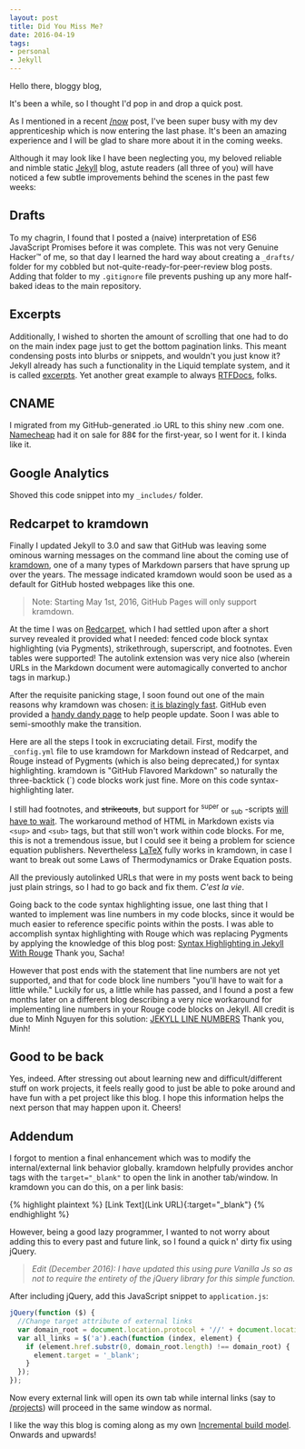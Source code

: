 ```yaml
---
layout: post
title: Did You Miss Me?
date: 2016-04-19
tags: 
- personal
- Jekyll
---
```

Hello there, bloggy blog, 

It's been a while, so I thought I'd pop in and drop a quick post. <!-- more -->

As I mentioned in a recent [/now](/now) post, I've been super busy with my dev apprenticeship which is now entering the last phase. It's been an amazing experience and I will be glad to share more about it in the coming weeks. 

Although it may look like I have been neglecting you, my beloved reliable and nimble static [Jekyll](http://jekyllrb.com) blog, astute readers (all three of you) will have noticed a few subtle improvements behind the scenes in the past few weeks:

## Drafts
To my chagrin, I found that I posted a (naive) interpretation of ES6 JavaScript Promises before it was complete. This was not very Genuine Hacker™ of me, so that day I learned the hard way about creating a `_drafts/` folder for my cobbled but not-quite-ready-for-peer-review blog posts. Adding that folder to my `.gitignore` file prevents pushing up any more half-baked ideas to the main repository.

## Excerpts
Additionally, I wished to shorten the amount of scrolling that one had to do on the main index page just to get the bottom pagination links. This meant condensing posts into blurbs or snippets, and wouldn't you just know it? Jekyll already has such a functionality in the Liquid template system, and it is called [excerpts](https://jekyllrb.com/docs/posts/#post-excerpts). Yet another great example to always [RTFDocs](https://en.wikipedia.org/wiki/RTFM), folks.

## CNAME
I migrated from my GitHub-generated .io URL to this shiny new .com one. [Namecheap](https://www.namecheap.com/) had it on sale for 88¢ for the first-year, so I went for it. I kinda like it.

## Google Analytics
Shoved this code snippet into my `_includes/` folder.

## Redcarpet to kramdown
Finally I updated Jekyll to 3.0 and saw that GitHub was leaving some ominous warning messages on the command line about the coming use of [kramdown](http://kramdown.gettalong.org/), one of a many types of Markdown parsers that have sprung up over the years. The message indicated kramdown would soon be used as a default for GitHub hosted webpages like this one. 

> Note: Starting May 1st, 2016, GitHub Pages will only support kramdown.

At the time I was on [Redcarpet](https://github.com/vmg/redcarpet), which I had settled upon after a short survey revealed it provided what I needed: fenced code block syntax highlighting (via Pygments), strikethrough, superscript, and footnotes. Even tables were supported! The autolink extension was very nice also (wherein URLs in the Markdown document were automagically converted to anchor tags in markup.) 

After the requisite panicking stage, I soon found out one of the main reasons why kramdown was chosen: [it is blazingly fast](https://github.com/blog/2100-github-pages-now-faster-and-simpler-with-jekyll-3-0). GitHub even provided a [handy dandy page](https://help.github.com/articles/updating-your-markdown-processor-to-kramdown/) to help people update. Soon I was able to semi-smoothly make the transition.

Here are all the steps I took in excruciating detail. First, modify the `_config.yml` file to use kramdown for Markdown instead of Redcarpet, and Rouge instead of Pygments (which is also being deprecated,) for syntax highlighting. kramdown is "GitHub Flavored Markdown" so naturally the three-backtick (`) code blocks work just fine. More on this code syntax-highlighting later.

I still had footnotes, and ~~strikeouts~~, but support for <sup>super</sup> or <sub>sub</sub> -scripts [will have to wait](https://github.com/gettalong/kramdown/issues/41). The workaround method of HTML in Markdown exists via `<sup>` and `<sub>` tags, but that still won't work within code blocks. For me, this is not a tremendous issue, but I could see it being a problem for science equation publishers. Nevertheless [LaTeX](https://en.wikibooks.org/wiki/LaTeX/Mathematics) fully works in kramdown, in case I want to break out some Laws of Thermodynamics or Drake Equation posts.

All the previously autolinked URLs that were in my posts went back to being just plain strings, so I had to go back and fix them. *C'est la vie*.

Going back to the code syntax highlighting issue, one last thing that I wanted to implement was line numbers in my code blocks, since it would be much easier to reference specific points within the posts. I was able to accomplish syntax highlighting with Rouge which was replacing Pygments by applying the knowledge of this blog post: [Syntax Highlighting in Jekyll With Rouge](https://sacha.me/articles/jekyll-rouge/) Thank you, Sacha!

However that post ends with the statement that line numbers are not yet supported, and that for code block line numbers "you'll have to wait for a little while." Luckily for us, a little while has passed, and I found a post a few months later on a different blog describing a very nice workaround for implementing line numbers in your Rouge code blocks on Jekyll. All credit is due to Minh Nguyen for this solution: [JEKYLL LINE NUMBERS](http://www.minh.io/blog/2015/06/28/jekyll-line-numbers/) Thank you, Minh!

## Good to be back
Yes, indeed. After stressing out about learning new and difficult/different stuff on work projects, it feels really good to just be able to poke around and have fun with a pet project like this blog. I hope this information helps the next person that may happen upon it. Cheers! 

## Addendum 
I forgot to mention a final enhancement which was to modify the internal/external link behavior globally. kramdown helpfully provides anchor tags with the `target="_blank"` to open the link in another tab/window. In kramdown you can do this, on a per link basis:

{% highlight plaintext %}
[Link Text](Link URL){:target="_blank"}
{% endhighlight %}

However, being a good lazy programmer, I wanted to not worry about adding this to every past and future link, so I found a quick n' dirty fix using jQuery.

>*Edit (December 2016): I have updated this using pure Vanilla Js so as not to require the entirety of the jQuery library for this simple function.*

After including jQuery, add this JavaScript snippet to `application.js`: 

```javascript
jQuery(function ($) {
  //Change target attribute of external links
  var domain_root = document.location.protocol + '//' + document.location.host;
  var all_links = $('a').each(function (index, element) {
    if (element.href.substr(0, domain_root.length) !== domain_root) {
      element.target = '_blank';
    }
  });
});
```

Now every external link will open its own tab while internal links (say to [/projects](/projects)) will proceed in the same window as normal. 

I like the way this blog is coming along as my own [Incremental build model](https://en.wikipedia.org/wiki/Incremental_build_model). Onwards and upwards!

